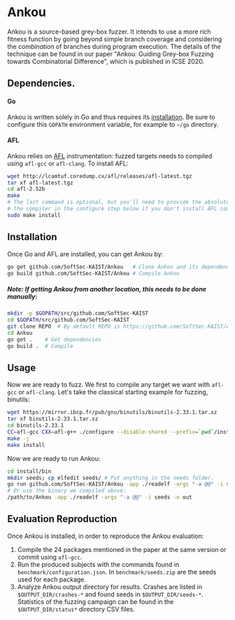 Ankou
===

Ankou is a source-based grey-box fuzzer. It intends to use a more rich fitness
function by going beyond simple branch coverage and considering the
*combination* of branches during program execution.
The details of the technique can be found in our paper "Ankou: Guiding Grey-box
Fuzzing towards Combinatorial Difference", which is published in ICSE 2020.

## Dependencies.

#### Go
Ankou is written solely in Go and thus requires its
[installation](https://golang.org/doc/install). Be sure to configure this
`GOPATH` environment variable, for example to `~/go` directory.

#### AFL
Ankou relies on [AFL](http://lcamtuf.coredump.cx/afl/) instrumentation: fuzzed
targets needs to compiled using `afl-gcc` or `afl-clang`. To install AFL:
```bash
wget http://lcamtuf.coredump.cx/afl/releases/afl-latest.tgz
tar xf afl-latest.tgz
cd afl-2.52b
make
# The last command is optional, but you'll need to provide the absolute path to
# the compiler in the configure step below if you don't install AFL compiler.
sudo make install
```

## Installation

Once Go and AFL are installed, you can get Ankou by:
``` bash
go get github.com/SoftSec-KAIST/Ankou   # Clone Ankou and its dependencies
go build github.com/SoftSec-KAIST/Ankou # Compile Ankou
```

##### Note: If getting Ankou from another location, this needs to be done manually:
```bash
mkdir -p $GOPATH/src/github.com/SoftSec-KAIST
cd $GOPATH/src/github.com/SoftSec-KAIST
git clone REPO  # By default REPO is https://github.com/SoftSec-KAIST/Ankou
cd Ankou
go get .    # Get dependencies
go build .  # Compile
```

## Usage

Now we are ready to fuzz. We first to compile any target we want with `afl-gcc`
or `afl-clang`. Let's take the classical starting example for fuzzing, binutils:
```bash
wget https://mirror.ibcp.fr/pub/gnu/binutils/binutils-2.33.1.tar.xz
tar xf binutils-2.33.1.tar.xz
cd binutils-2.33.1
CC=afl-gcc CXX=afl-g++ ./configure --disable-shared --prefix=`pwd`/install
make -j
make install
```

Now we are ready to run Ankou:
```bash
cd install/bin
mkdir seeds; cp elfedit seeds/ # Put anything in the seeds folder.
go run github.com/SoftSec-KAIST/Ankou -app ./readelf -args "-a @@" -i seeds -o out
# Or use the binary we compiled above:
/path/to/Ankou -app ./readelf -args "-a @@" -i seeds -o out
```

## Evaluation Reproduction

Once Ankou is installed, in order to reproduce the Ankou evaluation:
1. Compile the 24 packages mentioned in the paper at the same version or commit
   using `afl-gcc`.
2. Run the produced subjects with the commands found in
   `benchmark/configuration.json`. In `benchmark/seeds.zip` are the seeds used
   for each package.
3. Analyze Ankou output directory for results. Crashes are listed in
   `$OUTPUT_DIR/crashes-*` and found seeds in `$OUTPUT_DIR/seeds-*`. Statistics
   of the fuzzing campaign can be found in the `$OUTPUT_DIR/status*` directory
   CSV files.
